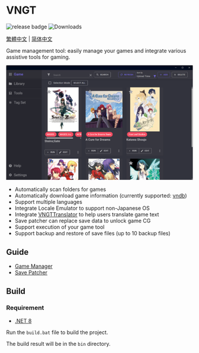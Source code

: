 # VNGT

![release badge](https://img.shields.io/github/v/release/charles7668/VNGT)
![Downloads](https://img.shields.io/github/downloads/charles7668/VNGT/total)

[繁體中文](./Docs/README.zh-tw.md) | [简体中文](./Docs/README.zh-cn.md)

Game management tool: easily manage your games and integrate various assistive tools for gaming.

![main](./Docs/img/main.png)

- Automatically scan folders for games
- Automatically download game information (currently supported: [vndb](https://vndb.org/))
- Support multiple languages
- Integrate Locale Emulator to support non-Japanese OS
- Integrate [VNGTTranslator](https://github.com/charles7668/VNGTTranslator) to help users translate game text
- Save patcher can replace save data to unlock game CG
- Support execution of your game tool
- Support backup and restore of save files (up to 10 backup files)

## Guide

- [Game Manager](./Docs/GameManager.md)
- [Save Patcher](./Docs/SavePatcher.md)

## Build

### Requirement

- [.NET 8](https://dotnet.microsoft.com/en-us/download)

Run the `build.bat` file to build the project.

The build result will be in the `bin` directory.
